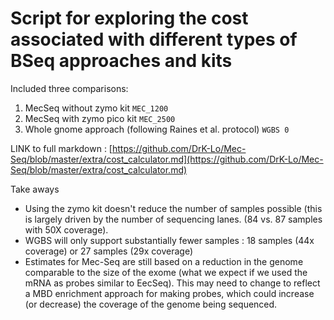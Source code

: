 # Script for exploring the cost associated with different types of BSeq approaches and kits

Included three comparisons:
1) MecSeq without zymo kit `MEC_1200`
2) MecSeq with zymo pico kit `MEC_2500`
2) Whole gnome approach (following Raines et al. protocol) `WGBS 0`

LINK to full markdown : [https://github.com/DrK-Lo/Mec-Seq/blob/master/extra/cost_calculator.md](https://github.com/DrK-Lo/Mec-Seq/blob/master/extra/cost_calculator.md)

Take aways 
* Using the zymo kit doesn't reduce the number of samples possible (this is largely driven by the number of sequencing lanes. (84 vs. 87 samples with 50X coverage).
* WGBS will only support substantially fewer samples : 18 samples (44x coverage) or 27 samples (29x coverage)
* Estimates for Mec-Seq are still based on a reduction in the genome comparable to the size of the exome (what we expect if we used the mRNA as probes similar to EecSeq). This may need to change to reflect a MBD enrichment approach for making probes, which could increase (or decrease) the coverage of the genome being sequenced.
